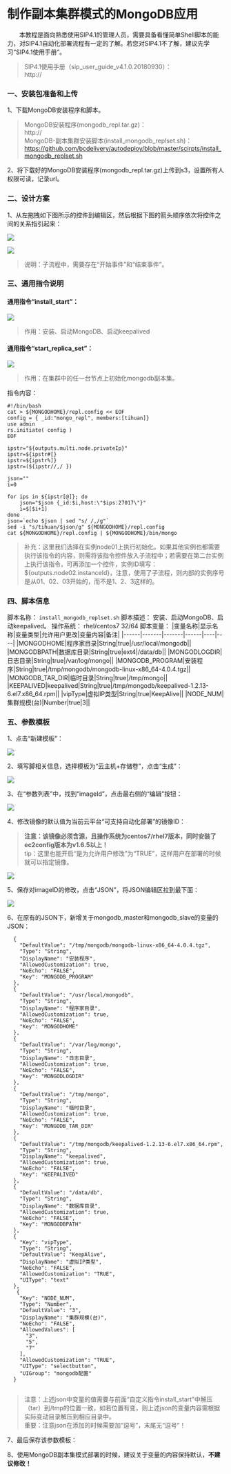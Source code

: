 # 制作副本集群模式的MongoDB应用
&emsp;&emsp;本教程是面向熟悉使用SIP4.1的管理人员，需要具备看懂简单Shell脚本的能力，对SIP4.1自动化部署流程有一定的了解。若您对SIP4.1不了解，建议先学习“SIP4.1使用手册”。  
> SIP4.1使用手册（sip_user_guide_v4.1.0.20180930）：  
> http://  

### 一、安装包准备和上传
1、下载MongoDB安装程序和脚本。  
> MongoDB安装程序(mongodb_repl.tar.gz)：  
> http://  
> MongoDB-副本集群安装脚本(install_mongodb_replset.sh)：  
> https://github.com/bcdelivery/autodeploy/blob/master/scirpts/install_mongodb_replset.sh  
 
2、将下载好的MongoDB安装程序(mongodb_repl.tar.gz)上传到s3，设置所有人权限可读，记录url。  

### 二、设计方案

1、从左拖拽如下图所示的控件到编辑区，然后根据下图的箭头顺序依次将控件之间的关系指引起来：  

![](../asset/mongodb_repl/2c04f4a9f20af793d38fd8fbb6ddabea.png)

![](../asset/mongodb_repl/99edf4c586349421d552d1462465bef2.png)

> 说明：子流程中，需要存在“开始事件”和“结束事件”。  

### 三、通用指令说明
#### 通用指令“install_start”：

![](../asset/mongodb_repl/053d5411b0b37a2bb794baf989979354.png)

> 作用：安装、启动MongoDB、启动keepalived  

#### 通用指令“start_replica_set”：

![](../asset/mongodb_repl/fe8bc25eebbac805d6e2ddef455bf1a6.png)

> 作用：在集群中的任一台节点上初始化mongodb副本集。  

指令内容：  
```
#!/bin/bash
cat > ${MONGODHOME}/repl.config << EOF
config = { _id:"mongo_repl", members:[tihuan]}
use admin
rs.initiate( config )
EOF

ipstr="${outputs.multi.node.privateIp}"
ipstr=${ipstr#[}
ipstr=${ipstr%]}
ipstr=(${ipstr//,/ })

json=""
i=0

for ips in ${ipstr[@]}; do
    json="$json {_id:$i,host:\"$ips:27017\"}"
	i=$[$i+1]
done
json=`echo $json | sed "s/ /,/g"`
sed -i "s/tihuan/$json/g" ${MONGODHOME}/repl.config
cat ${MONGODHOME}/repl.config | ${MONGODHOME}/bin/mongo
```
> 补充：这里我们选择在实例node01上执行初始化。如果其他实例也都需要执行该指令的内容，则需将该指令控件放入子流程中；若需要在第二台实例上执行该指令，可再添加一个控件，实例ID填写：\${outputs.node02.instanceId}，注意，使用了子流程，则内部的实例序号是从01、02、03开始的，而不是1、2、3这样的。  

### 四、脚本信息
脚本名称： ` install_mongodb_replset.sh `
脚本描述： 安装、启动MongoDB、启动keepalived。
操作系统： rhel/centos7 32/64
脚本变量：
|变量名称|显示名称|变量类型|允许用户更改|变量内容|备注|
 |------|-------|-------|------|----|----|
 |MONGODHOME|程序家目录|String|true|/usr/local/mongodb||
 |MONGODBPATH|数据库目录|String|true|ext4|/data/db||
 |MONGODLOGDIR|日志目录|String|true|/var/log/mongo||
 |MONGODB_PROGRAM|安装程序|String|true|/tmp/mongodb/mongodb-linux-x86_64-4.0.4.tgz||
 |MONGODB_TAR_DIR|临时目录|String|true|/tmp/mongo||
 |KEEPALIVED|keepalived|String|true|/tmp/mongodb/keepalived-1.2.13-6.el7.x86_64.rpm||
 |vipType|虚拟IP类型|String|true|KeepAlive||
 |NODE_NUM|集群规模(台)|Number|true|3||

### 五、参数模板

1、点击“新建模板”：  

![](../asset/mongodb_ms/595e51d3dc734ee87ea1f124edead231.png)

2、填写脚相关信息，选择模板为“云主机+存储卷”，点击“生成”：  

![](../asset/mongodb_ms/a86a1aa2c74f0fa2493fdf7ace3a65ea.png)

3、在“参数列表”中，找到“imageId”，点击最右侧的“编辑”按钮：  

![](../asset/mongodb_ms/c05455a782143640960e3bdbd314d292.png)

4、修改镜像的默认值为当前云平台“可支持自动化部署”的镜像ID：  
> **注意：该镜像必须含源，且操作系统为centos7/rhel7版本，同时安装了ec2config版本为v1.6.5以上！**  
> tip：这里也能开启“是为允许用户修改”为“TRUE”，这样用户在部署的时候就可以指定镜像。  

![](../asset/mongodb_ms/88ed2d19ffa8fb2abc0d4dc7cb4538bf.png)

5、保存对imageID的修改，点击“JSON”，将JSON编辑区拉到最下面：  

![](../asset/mongodb_ms/b201acb6d0e0088b3eb356cbbcf3d722.png)

6、在原有的JSON下，新增关于mongodb_master和mongodb_slave的变量的JSON：  
```
  {
    "DefaultValue": "/tmp/mongodb/mongodb-linux-x86_64-4.0.4.tgz",
    "Type": "String",
    "DisplayName": "安装程序",
    "AllowedCustomization": true,
    "NoEcho": "FALSE",
    "Key": "MONGODB_PROGRAM"
  },
  {
    "DefaultValue": "/usr/local/mongodb",
    "Type": "String",
    "DisplayName": "程序家目录",
    "AllowedCustomization": true,
    "NoEcho": "FALSE",
    "Key": "MONGODHOME"
  },
  {
    "DefaultValue": "/var/log/mongo",
    "Type": "String",
    "DisplayName": "日志目录",
    "AllowedCustomization": true,
    "NoEcho": "FALSE",
    "Key": "MONGODLOGDIR"
  },
  {
    "DefaultValue": "/tmp/mongo",
    "Type": "String",
    "DisplayName": "临时目录",
    "AllowedCustomization": true,
    "NoEcho": "FALSE",
    "Key": "MONGODB_TAR_DIR"
  },
  {
    "DefaultValue": "/tmp/mongodb/keepalived-1.2.13-6.el7.x86_64.rpm",
    "Type": "String",
    "DisplayName": "keepalived",
    "AllowedCustomization": true,
    "NoEcho": "FALSE",
    "Key": "KEEPALIVED"
  },
  {
    "DefaultValue": "/data/db",
    "Type": "String",
    "DisplayName": "数据库目录",
    "AllowedCustomization": true,
    "NoEcho": "FALSE",
    "Key": "MONGODBPATH"
  },
  {
    "Key": "vipType",
    "Type": "String",
    "DefaultValue": "KeepAlive",
    "DisplayName": "虚拟IP类型",
    "NoEcho": "FALSE",
    "AllowedCustomization": "TRUE",
    "UIType": "text"
  },
   {
    "Key": "NODE_NUM",
    "Type": "Number",
    "DefaultValue": "3",
    "DisplayName": "集群规模(台)",
    "NoEcho": "FALSE",
    "AllowedValues": [
      "3",
      "5",
      "7"
    ],
    "AllowedCustomization": "TRUE",
    "UIType": "selectbutton",
    "UIGroup": "mongodb配置"
  }
  
```
> 注意：上述json中变量的值需要与前面“自定义指令install_start”中解压（tar）到/tmp的位置一致，如若位置有变，则上述json的变量内容需根据实际变动目录解压到相应目录中。  
> 重要：注意json在添加的时候需要加“逗号”，末尾无“逗号”！  

7、最后保存该参数模板：  

8、使用MongoDB副本集模式部署的时候，建议关于变量的内容保持默认，**不建议修改！**  
